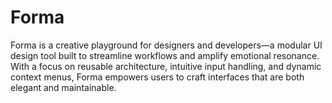 # Forma
Forma is a creative playground for designers and developers—a modular UI design tool built to streamline workflows and amplify emotional resonance. With a focus on reusable architecture, intuitive input handling, and dynamic context menus, Forma empowers users to craft interfaces that are both elegant and maintainable.
